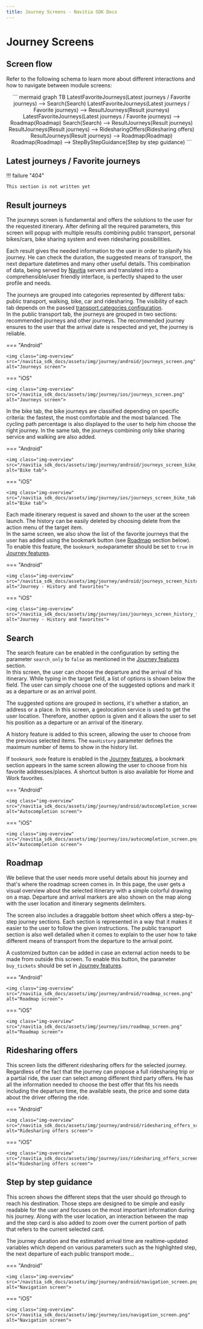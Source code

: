 ```yaml
---
title: Journey Screens - Navitia SDK Docs
---
```


# Journey Screens

## Screen flow

Refer to the following schema to learn more about different interactions and how to navigate between module screens:

<div style="text-align: center">
``` mermaid
graph TB
    LatestFavoriteJourneys(Latest journeys / Favorite journeys) --> Search(Search)
    LatestFavoriteJourneys(Latest journeys / Favorite journeys) --> ResultJourneys(Result journeys)
    LatestFavoriteJourneys(Latest journeys / Favorite journeys) --> Roadmap(Roadmap)
    Search(Search) --> ResultJourneys(Result journeys)
    ResultJourneys(Result journeys) --> RidesharingOffers(Ridesharing offers)
    ResultJourneys(Result journeys) --> Roadmap(Roadmap)
    Roadmap(Roadmap) --> StepByStepGuidance(Step by step guidance)
```
</div>

## Latest journeys / Favorite journeys

!!! failure "404"

    This section is not written yet

<!-- TODO: To write -->

## Result journeys

The journeys screen is fundamental and offers the solutions to the user for the requested itinerary.
After defining all the required parameters, this screen will popup with multiple results combining public transport, personal bikes/cars, bike sharing system and even ridesharing possibilities.

Each result gives the needed information to the user in order to planify his journey. He can check the duration, the suggested means of transport, the next departure datetimes and many other useful details. This combination of data, being served by <a href="https://doc.navitia.io" target="_blank">Navitia</a> servers and translated into a comprehensible/user friendly interface, is perfectly shaped to the user profile and needs.

The journeys are grouped into categories represented by different tabs: public transport, walking, bike, car and ridesharing. The visibility of each tab depends on the passed [transport categories configuration](../../getting_started/#transport-category).<br>
In the public transport tab, the journeys are grouped in two sections: recommended journeys and other journeys. The recommended journey ensures to the user that the arrival date is respected and yet, the journey is reliable.<br>

=== "Android"

    <img class="img-overview" src="/navitia_sdk_docs/assets/img/journey/android/journeys_screen.png" alt="Journeys screen">

=== "iOS"

    <img class="img-overview" src="/navitia_sdk_docs/assets/img/journey/ios/journeys_screen.png" alt="Journeys screen">

In the bike tab, the bike journeys are classified depending on specific criteria: the fastest, the most comfortable and the most balanced. The cycling path percentage is also displayed to the user to help him choose the right journey. In the same tab, the journeys combining only bike sharing service and walking are also added.

=== "Android"

    <img class="img-overview" src="/navitia_sdk_docs/assets/img/journey/android/journeys_screen_bike_tab.png" alt="Bike tab">

=== "iOS"

    <img class="img-overview" src="/navitia_sdk_docs/assets/img/journey/ios/journeys_screen_bike_tab.png" alt="Bike tab">

Each made itinerary request is saved and shown to the user at the screen launch. The history can be easily deleted by choosing delete from the action menu of the target item.<br>
In the same screen, we also show the list of the favorite journeys that the user has added using the bookmark button (see [Roadmap](#roadmap) section below). To enable this feature, the `bookmark_mode`parameter should be set to `true` in [Journey features](../../getting_started/#journey-features).

=== "Android"
    
    <img class="img-overview" src="/navitia_sdk_docs/assets/img/journey/android/journeys_screen_history_favorite_journeys.png" alt="Journey - History and favorites">

=== "iOS"

    <img class="img-overview" src="/navitia_sdk_docs/assets/img/journey/ios/journeys_screen_history_favorite_journeys.png" alt="Journey - History and favorites">

## Search

The search feature can be enabled in the configuration by setting the parameter `search_only` to `false` as mentioned in the [Journey features](../../getting_started/#journey-features) section.<br>
In this screen, the user can choose the departure and the arrival of his itinerary. While typing in the target field, a list of options is shown below the field. The user can simply choose one of the suggested options and mark it as a departure or as an arrival point.<br>

The suggested options are grouped in sections, it's whether a station, an address or a place.
In this screen, a geolocation service is used to get the user location. Therefore, another option is given and it allows the user to set his position as a departure or an arrival of the itinerary.<br>

A history feature is added to this screen, allowing the user to choose from the previous selected items. The `maxHistory` parameter defines the maximum number of items to show in the history list.

If `bookmark_mode` feature is enabled in the [Journey features](../../getting_started/#journey-features), a bookmark section appears in the same screen allowing the user to choose from his favorite addresses/places. A shortcut button is also available for Home and Work favorites.

=== "Android"

    <img class="img-overview" src="/navitia_sdk_docs/assets/img/journey/android/autocompletion_screen.png" alt="Autocompletion screen">

=== "iOS"

    <img class="img-overview" src="/navitia_sdk_docs/assets/img/journey/ios/autocompletion_screen.png" alt="Autocompletion screen">

## Roadmap

We believe that the user needs more useful details about his journey and that's where the roadmap screen comes in. In this page, the user gets a visual overview about the selected itinerary with a simple colorful drawing on a map. Departure and arrival markers are also shown on the map along with the user location and itinerary segments delimiters.

The screen also includes a draggable bottom sheet which offers a step-by-step journey sections. Each section is represented in a way that it makes it easier to the user to follow the given instructions. The public transport section is also well detailed when it comes to explain to the user how to take different means of transport from the departure to the arrival point.

A customized button can be added in case an external action needs to be made from outside this screen. To enable this button, the parameter `buy_tickets` should be set in [Journey features](../../getting_started/#journey-features).

=== "Android"

    <img class="img-overview" src="/navitia_sdk_docs/assets/img/journey/android/roadmap_screen.png" alt="Roadmap screen">

=== "iOS"

    <img class="img-overview" src="/navitia_sdk_docs/assets/img/journey/ios/roadmap_screen.png" alt="Roadmap screen">

## Ridesharing offers

This screen lists the different ridesharing offers for the selected journey. Regardless of the fact that the journey can propose a full ridesharing trip or a partial ride, the user can select among different third party offers. He has all the information needed to choose the best offer that fits his needs including the departure time, the available seats, the price and some data about the driver offering the ride.

=== "Android"

    <img class="img-overview" src="/navitia_sdk_docs/assets/img/journey/android/ridesharing_offers_screen.png" alt="Ridesharing offers screen">

=== "iOS"

    <img class="img-overview" src="/navitia_sdk_docs/assets/img/journey/ios/ridesharing_offers_screen.png" alt="Ridesharing offers screen">

## Step by step guidance

This screen shows the different steps that the user should go through to reach his destination. Those steps are designed to be simple and easily readable for the user and focuses on the most important information during his journey.
Along with the user location, an interaction between the map and the step card is also added to zoom over the current portion of path that refers to the current selected card.

The journey duration and the estimated arrival time are realtime-updated variables which depend on various parameters such as the highlighted step, the next departure of each public transport mode...

=== "Android"
    
    <img class="img-overview" src="/navitia_sdk_docs/assets/img/journey/android/navigation_screen.png" alt="Navigation screen">

=== "iOS"

    <img class="img-overview" src="/navitia_sdk_docs/assets/img/journey/ios/navigation_screen.png" alt="Navigation screen">
